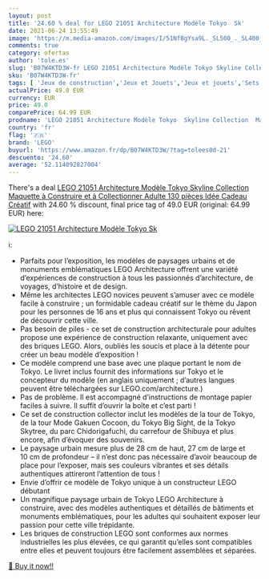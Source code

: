 ```yaml
---
layout: post
title: '24.60 % deal for LEGO 21051 Architecture Modèle Tokyo  Sk'
date: 2021-06-24 13:55:49
image: 'https://m.media-amazon.com/images/I/51NfBgYsa9L._SL500_._SL400_.jpg'
comments: true
category: ofertas
author: 'tole.es'
slug: 'B07W4KTD3W-fr LEGO 21051 Architecture Modèle Tokyo Skyline Collection...'
sku: 'B07W4KTD3W-fr'
tags: [ 'Jeux de construction','Jeux et Jouets','Jeux et jouets','Sets de jeux de construction','lego', ]
actualPrice: 49.0 EUR
currency: EUR
price: 49.0
comparePrice: 64.99 EUR
prodname: 'LEGO 21051 Architecture Modèle Tokyo  Skyline Collection  Maquette à Construire et à Collectionner Adulte  130 pièces  Idée Cadeau Créatif'
country: 'fr'
flag: '🇫🇷'
brand: 'LEGO'
buyurl: 'https://www.amazon.fr/dp/B07W4KTD3W/?tag=tolees0d-21'
descuento: '24.60'
average: '52.114092827004'
---
```


There's a deal [LEGO 21051 Architecture Modèle Tokyo  Skyline Collection  Maquette à Construire et à Collectionner Adulte  130 pièces  Idée Cadeau Créatif](https://www.amazon.fr/dp/B07W4KTD3W/?tag=tolees0d-21)  with  24.60 % discount, final price tag of  49.0 EUR (original: 64.99 EUR) here:

[![LEGO 21051 Architecture Modèle Tokyo  Sk](https://m.media-amazon.com/images/I/51NfBgYsa9L._SL500_._SL400_.jpg)](https://www.amazon.fr/dp/B07W4KTD3W/?tag=tolees0d-21)

ℹ️:

- Parfaits pour l’exposition, les modèles de paysages urbains et de monuments emblématiques LEGO Architecture offrent une variété d’expériences de construction à tous les passionnés d’architecture, de voyages, d’histoire et de design.
- Même les architectes LEGO novices peuvent s’amuser avec ce modèle facile à construire ; un formidable cadeau créatif sur le thème du Japon pour les personnes de 16 ans et plus qui connaissent Tokyo ou rêvent de découvrir cette ville.
- Pas besoin de piles - ce set de construction architecturale pour adultes propose une expérience de construction relaxante, uniquement avec des briques LEGO. Alors, oubliés les soucis et place à la détente pour créer un beau modèle d’exposition !
- Ce modèle comprend une base avec une plaque portant le nom de Tokyo. Le livret inclus fournit des informations sur Tokyo et le concepteur du modèle (en anglais uniquement ; d’autres langues peuvent être téléchargées sur LEGO.com/architecture.)
- Pas de problème. Il est accompagné d’instructions de montage papier faciles à suivre. Il suffit d’ouvrir la boîte et c’est parti !
- Ce set de construction collector inclut les modèles de la tour de Tokyo, de la tour Mode Gakuen Cocoon, du Tokyo Big Sight, de la Tokyo Skytree, du parc Chidorigafuchi, du carrefour de Shibuya et plus encore, afin d’évoquer des souvenirs.
- Le paysage urbain mesure plus de 28 cm de haut, 27 cm de large et 10 cm de profondeur – il n’est donc pas nécessaire d’avoir beaucoup de place pour l’exposer, mais ses couleurs vibrantes et ses détails authentiques attireront l’attention de tous !
- Envie d’offrir ce modèle de Tokyo unique à un constructeur LEGO débutant
- Un magnifique paysage urbain de Tokyo LEGO Architecture à construire, avec des modèles authentiques et détaillés de bâtiments et monuments emblématiques, pour les adultes qui souhaitent exposer leur passion pour cette ville trépidante.
- Les briques de construction LEGO sont conformes aux normes industrielles les plus élevées, ce qui garantit qu’elles sont compatibles entre elles et peuvent toujours être facilement assemblées et séparées.

[🛒 Buy it now!!](https://www.amazon.fr/dp/B07W4KTD3W/?tag=tolees0d-21)
